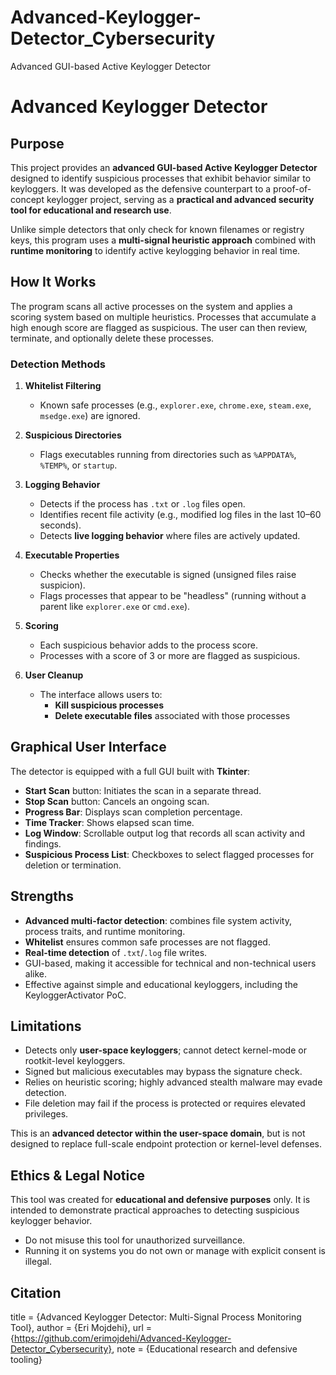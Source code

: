 # Advanced-Keylogger-Detector_Cybersecurity
Advanced GUI-based Active Keylogger Detector

Advanced Keylogger Detector
===========================

Purpose
-------
This project provides an **advanced GUI-based Active Keylogger Detector** designed to identify suspicious 
processes that exhibit behavior similar to keyloggers. It was developed as the defensive counterpart to a 
proof-of-concept keylogger project, serving as a **practical and advanced security tool for educational 
and research use**.

Unlike simple detectors that only check for known filenames or registry keys, this program uses a 
**multi-signal heuristic approach** combined with **runtime monitoring** to identify active keylogging 
behavior in real time.


How It Works
------------
The program scans all active processes on the system and applies a scoring system based on multiple heuristics. 
Processes that accumulate a high enough score are flagged as suspicious. The user can then review, 
terminate, and optionally delete these processes.

### Detection Methods
1. **Whitelist Filtering**
   - Known safe processes (e.g., `explorer.exe`, `chrome.exe`, `steam.exe`, `msedge.exe`) are ignored.

2. **Suspicious Directories**
   - Flags executables running from directories such as `%APPDATA%`, `%TEMP%`, or `startup`.

3. **Logging Behavior**
   - Detects if the process has `.txt` or `.log` files open.
   - Identifies recent file activity (e.g., modified log files in the last 10–60 seconds).
   - Detects **live logging behavior** where files are actively updated.

4. **Executable Properties**
   - Checks whether the executable is signed (unsigned files raise suspicion).
   - Flags processes that appear to be "headless" (running without a parent like `explorer.exe` or `cmd.exe`).

5. **Scoring**
   - Each suspicious behavior adds to the process score.
   - Processes with a score of 3 or more are flagged as suspicious.

6. **User Cleanup**
   - The interface allows users to:
     - **Kill suspicious processes**
     - **Delete executable files** associated with those processes


Graphical User Interface
-------------------------
The detector is equipped with a full GUI built with **Tkinter**:

- **Start Scan** button: Initiates the scan in a separate thread.
- **Stop Scan** button: Cancels an ongoing scan.
- **Progress Bar**: Displays scan completion percentage.
- **Time Tracker**: Shows elapsed scan time.
- **Log Window**: Scrollable output log that records all scan activity and findings.
- **Suspicious Process List**: Checkboxes to select flagged processes for deletion or termination.


Strengths
---------
- **Advanced multi-factor detection**: combines file system activity, process traits, and runtime monitoring.
- **Whitelist** ensures common safe processes are not flagged.
- **Real-time detection** of `.txt`/`.log` file writes.
- GUI-based, making it accessible for technical and non-technical users alike.
- Effective against simple and educational keyloggers, including the KeyloggerActivator PoC.


Limitations
-----------
- Detects only **user-space keyloggers**; cannot detect kernel-mode or rootkit-level keyloggers.
- Signed but malicious executables may bypass the signature check.
- Relies on heuristic scoring; highly advanced stealth malware may evade detection.
- File deletion may fail if the process is protected or requires elevated privileges.

This is an **advanced detector within the user-space domain**, but is not designed to replace full-scale 
endpoint protection or kernel-level defenses.


Ethics & Legal Notice
---------------------
This tool was created for **educational and defensive purposes** only. 
It is intended to demonstrate practical approaches to detecting suspicious keylogger behavior. 

- Do not misuse this tool for unauthorized surveillance. 
- Running it on systems you do not own or manage with explicit consent is illegal.


Citation
--------
  title  = {Advanced Keylogger Detector: Multi-Signal Process Monitoring Tool},
  author = {Eri Mojdehi},
  url    = {https://github.com/erimojdehi/Advanced-Keylogger-Detector_Cybersecurity},
  note   = {Educational research and defensive tooling}
